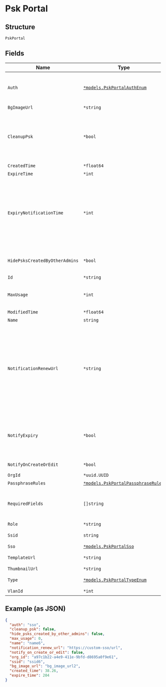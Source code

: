 
# Psk Portal

## Structure

`PskPortal`

## Fields

| Name | Type | Tags | Description |
|  --- | --- | --- | --- |
| `Auth` | [`*models.PskPortalAuthEnum`](../../doc/models/psk-portal-auth-enum.md) | Optional | Note: `sponsor` not yet available<br>**Default**: `"sso"` |
| `BgImageUrl` | `*string` | Optional | - |
| `CleanupPsk` | `*bool` | Optional | used to cleanup exited psk when portal delete or ssid changed<br>**Default**: `false` |
| `CreatedTime` | `*float64` | Optional | - |
| `ExpireTime` | `*int` | Optional | unit min |
| `ExpiryNotificationTime` | `*int` | Optional | Number of days before psk is expired. Used as to when to start sending reminder notification when the psk is about to expire |
| `HidePsksCreatedByOtherAdmins` | `*bool` | Optional | only if `type`==`admin`<br>**Default**: `false` |
| `Id` | `*string` | Optional | - |
| `MaxUsage` | `*int` | Optional | `max_usage`==`0` means unlimited<br>**Default**: `0` |
| `ModifiedTime` | `*float64` | Optional | - |
| `Name` | `string` | Required | - |
| `NotificationRenewUrl` | `*string` | Optional | optional, will include the link in the notification email the customer can either provide their own url or use the one generate from mist, or do a url shorterner against either |
| `NotifyExpiry` | `*bool` | Optional | If set to true, reminder notification will be sent when psk is about to expire |
| `NotifyOnCreateOrEdit` | `*bool` | Optional | **Default**: `false` |
| `OrgId` | `*uuid.UUID` | Optional | - |
| `PassphraseRules` | [`*models.PskPortalPassphraseRules`](../../doc/models/psk-portal-passphrase-rules.md) | Optional | - |
| `RequiredFields` | `[]string` | Optional | what information to ask for (email is required by default) |
| `Role` | `*string` | Optional | - |
| `Ssid` | `string` | Required | intended SSID |
| `Sso` | [`*models.PskPortalSso`](../../doc/models/psk-portal-sso.md) | Optional | if `auth`==`sso` |
| `TemplateUrl` | `*string` | Optional | UI customization |
| `ThumbnailUrl` | `*string` | Optional | - |
| `Type` | [`*models.PskPortalTypeEnum`](../../doc/models/psk-portal-type-enum.md) | Optional | for personal psk portal |
| `VlanId` | `*int` | Optional | - |

## Example (as JSON)

```json
{
  "auth": "sso",
  "cleanup_psk": false,
  "hide_psks_created_by_other_admins": false,
  "max_usage": 0,
  "name": "name6",
  "notification_renew_url": "https://custom-sso/url",
  "notify_on_create_or_edit": false,
  "org_id": "a97c1b22-a4e9-411e-9bfd-d8695a0f9e61",
  "ssid": "ssid6",
  "bg_image_url": "bg_image_url2",
  "created_time": 38.26,
  "expire_time": 204
}
```

